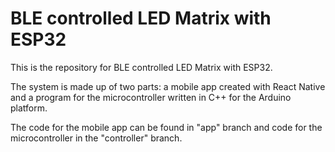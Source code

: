 # BLE controlled LED Matrix with ESP32

This is the repository for BLE controlled LED Matrix with ESP32. 

The system is made up of two parts: a mobile app created with React Native and a program for the microcontroller written in C++ for the Arduino platform. 

The code for the mobile app can be found in "app" branch and code for the microcontroller in the "controller" branch.
